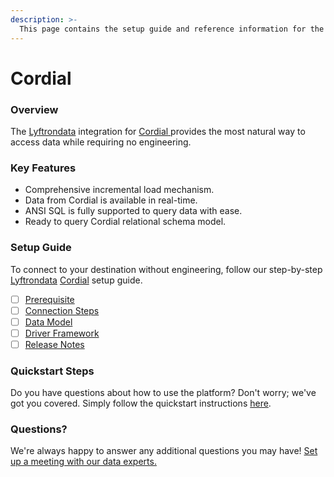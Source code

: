 ```yaml
---
description: >-
  This page contains the setup guide and reference information for the Cordial source connector.
---
```


# Cordial

### Overview

The [Lyftrondata](https://www.lyftrondata.com/) integration for [Cordial](https://www.lyftrondata.com/integration/cordial/)[ ](https://www.lyftrondata.com/integration/cordial/)provides the most natural way to access data while requiring no engineering.

### Key Features

* Comprehensive incremental load mechanism.
* Data from Cordial is available in real-time.&#x20;
* ANSI SQL is fully supported to query data with ease.
* Ready to query Cordial relational schema model.

### Setup Guide

To connect to your destination without engineering, follow our step-by-step [Lyftrondata](https://www.lyftrondata.com/)  [Cordial](https://www.lyftrondata.com/integration/cordial/) setup guide.

* [ ] [Prerequisite](../../marketing-analytics/cordial/prerequisite.md)
* [ ] [Connection Steps](../../marketing-analytics/cordial/connection-steps.md)
* [ ] [Data Model](../../marketing-analytics/cordial/data-model/)
* [ ] [Driver Framework](../../marketing-analytics/cordial/driver-framework/)
* [ ] [Release Notes](../../marketing-analytics/cordial/release-notes.md)

### Quickstart Steps

Do you have questions about how to use the platform? Don't worry; we've got you covered. Simply follow the quickstart instructions [here](../../../quickstart-steps.md).

### Questions? <a href="#questions" id="questions"></a>

We're always happy to answer any additional questions you may have! [Set up a meeting with our data experts.](https://www.lyftrondata.com/book-a-meeting/)

